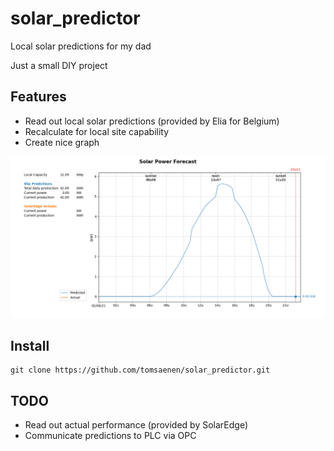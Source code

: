# solar_predictor
Local solar predictions for my dad

Just a small DIY project

## Features
- Read out local solar predictions (provided by Elia for Belgium)
- Recalculate for local site capability
- Create nice graph

![plot.png](./plot.png)

## Install
```
git clone https://github.com/tomsaenen/solar_predictor.git
```

## TODO
- Read out actual performance (provided by SolarEdge)
- Communicate predictions to PLC via OPC
